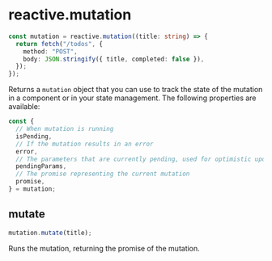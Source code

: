 # reactive.mutation

```ts
const mutation = reactive.mutation((title: string) => {
  return fetch("/todos", {
    method: "POST",
    body: JSON.stringify({ title, completed: false }),
  });
});
```

Returns a `mutation` object that you can use to track the state of the mutation in a component or in your state management. The following properties are available:

```ts
const {
  // When mutation is running
  isPending,
  // If the mutation results in an error
  error,
  // The parameters that are currently pending, used for optimistic updates
  pendingParams,
  // The promise representing the current mutation
  promise,
} = mutation;
```

## mutate

```ts
mutation.mutate(title);
```

Runs the mutation, returning the promise of the mutation.
